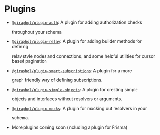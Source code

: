 # Plugins

* [`@giraphql/plugin-auth`](auth.md): A plugin for adding authorization checks

  throughout your schema

* [`@giraphql/plugin-relay`](relay.md): A plugin for adding builder methods for defining

  relay style nodes and connections, and some helpful utilities for cursor based pagination

* [`@giraphql/plugin-smart-subscriptions`](smart-subscriptions.md): A plugin for a more

  graph friendly way of defining subscriptions.

* [`@giraphql/plugin-simple-objects`](simple-objects.md): A plugin for creating simple

  objects and interfaces without resolvers or arguments.

* [`@giraphql/plugin-mocks`](mocks.md): A plugin for mocking out resolvers in your

  schema.

* More plugins coming soon \(including a plugin for Prisma\)

